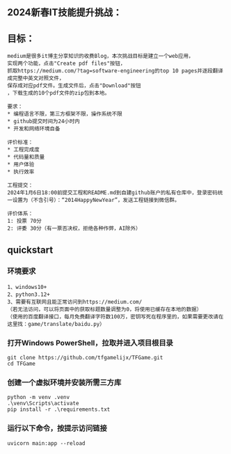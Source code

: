 ## 2024新春IT技能提升挑战：

## 目标：

```
medium是很多it博主分享知识的收费Blog，本次挑战目标是建立一个web应用，
实现两个功能，点击"Create pdf files"按钮，
抓取https://medium.com/?tag=software-engineering的top 10 pages并逐段翻译成完整中英文对照文件，
保存成对应pdf文件。生成文件后，点击"Download"按钮
，下载生成的10个pdf文件的zip包到本地。

要求：
* 编程语言不限，第三方框架不限，操作系统不限
* github提交时间为24小时内
* 开发和网络环境自备

评价标准：
* 工程完成度
* 代码量和质量
* 用户体验
* 执行效率

工程提交：
2024年1月6日18:00前提交工程和README.md到自建github账户的私有仓库中，登录密码统一设置为（不含引号）：“2014HappyNewYear”，发送工程链接到微信群。

评价体系：
1: 投票 70分
2: 评委 30分（有一票否决权，拒绝各种作弊，AI除外）
```

## quickstart

### 环境要求

```
1、windows10+
2、python3.12+
3、需要有互联网且能正常访问到https://medium.com/
（若无法访问，可以将页面中的获取标题数量调整为0，将使用已缓存在本地的数据）
（使用的百度翻译接口，每月免费翻译字符数100万，密钥写死在程序里的，如果需要更改请在这里找：game/translate/baidu.py）
```

### 打开Windows PowerShell，拉取并进入项目根目录
```
git clone https://github.com/tfgamelijx/TFGame.git
cd TFGame
```

### 创建一个虚拟环境并安装所需三方库
```
python -m venv .venv
.\venv\Scripts\activate
pip install -r .\requirements.txt
```

### 运行以下命令，按提示访问链接

```
uvicorn main:app --reload
```

